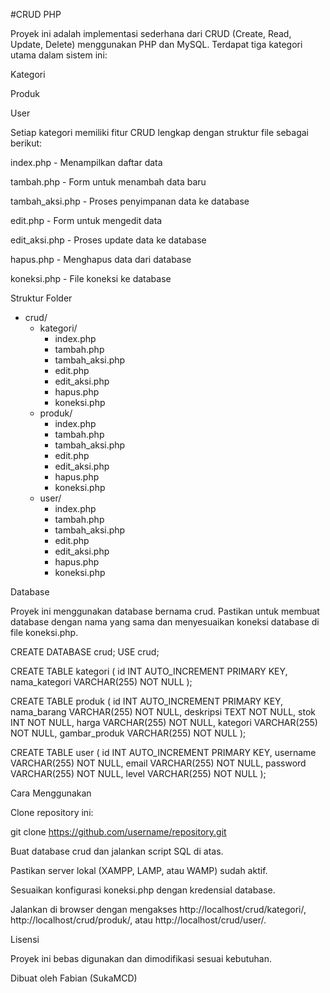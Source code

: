 #CRUD PHP

Proyek ini adalah implementasi sederhana dari CRUD (Create, Read, Update, Delete) menggunakan PHP dan MySQL. Terdapat tiga kategori utama dalam sistem ini:

Kategori

Produk

User

Setiap kategori memiliki fitur CRUD lengkap dengan struktur file sebagai berikut:

index.php - Menampilkan daftar data

tambah.php - Form untuk menambah data baru

tambah_aksi.php - Proses penyimpanan data ke database

edit.php - Form untuk mengedit data

edit_aksi.php - Proses update data ke database

hapus.php - Menghapus data dari database

koneksi.php - File koneksi ke database

Struktur Folder

- crud/
  - kategori/
    - index.php
    - tambah.php
    - tambah_aksi.php
    - edit.php
    - edit_aksi.php
    - hapus.php
    - koneksi.php
  - produk/
    - index.php
    - tambah.php
    - tambah_aksi.php
    - edit.php
    - edit_aksi.php
    - hapus.php
    - koneksi.php
  - user/
    - index.php
    - tambah.php
    - tambah_aksi.php
    - edit.php
    - edit_aksi.php
    - hapus.php
    - koneksi.php

Database

Proyek ini menggunakan database bernama crud. Pastikan untuk membuat database dengan nama yang sama dan menyesuaikan koneksi database di file koneksi.php.

CREATE DATABASE crud;
USE crud;

CREATE TABLE kategori (
    id INT AUTO_INCREMENT PRIMARY KEY,
    nama_kategori VARCHAR(255) NOT NULL
);

CREATE TABLE produk (
    id INT AUTO_INCREMENT PRIMARY KEY,
    nama_barang VARCHAR(255) NOT NULL,
    deskripsi TEXT NOT NULL,
    stok INT NOT NULL,
    harga VARCHAR(255) NOT NULL,
    kategori VARCHAR(255) NOT NULL,
    gambar_produk VARCHAR(255) NOT NULL
);

CREATE TABLE user (
    id INT AUTO_INCREMENT PRIMARY KEY,
    username VARCHAR(255) NOT NULL,
    email VARCHAR(255) NOT NULL,
    password VARCHAR(255) NOT NULL,
    level VARCHAR(255) NOT NULL
);

Cara Menggunakan

Clone repository ini:

git clone https://github.com/username/repository.git

Buat database crud dan jalankan script SQL di atas.

Pastikan server lokal (XAMPP, LAMP, atau WAMP) sudah aktif.

Sesuaikan konfigurasi koneksi.php dengan kredensial database.

Jalankan di browser dengan mengakses http://localhost/crud/kategori/, http://localhost/crud/produk/, atau http://localhost/crud/user/.

Lisensi

Proyek ini bebas digunakan dan dimodifikasi sesuai kebutuhan.

Dibuat oleh Fabian (SukaMCD)

